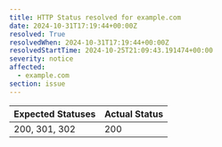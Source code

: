 ```yaml
---
title: HTTP Status resolved for example.com
date: 2024-10-31T17:19:44+00:00Z
resolved: True
resolvedWhen: 2024-10-31T17:19:44+00:00Z
resolvedStartTime: 2024-10-25T21:09:43.191474+00:00
severity: notice
affected:
  - example.com
section: issue
---
```


| Expected Statuses | Actual Status  |
|-------------------|----------------|
| 200, 301, 302 | 200 |
